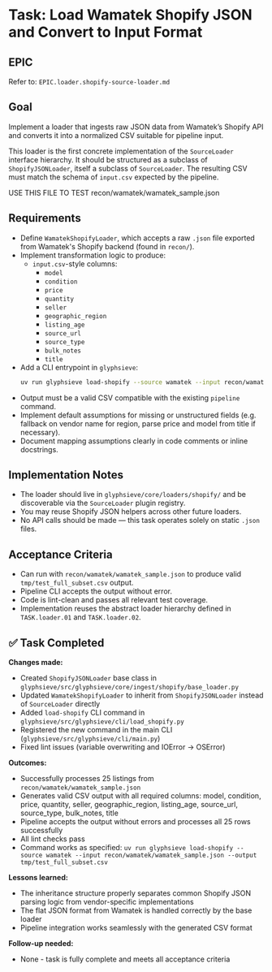 # Task: Load Wamatek Shopify JSON and Convert to Input Format

## EPIC
Refer to: `EPIC.loader.shopify-source-loader.md`

## Goal
Implement a loader that ingests raw JSON data from Wamatek’s Shopify API and converts it into a normalized CSV suitable for pipeline input.

This loader is the first concrete implementation of the `SourceLoader` interface hierarchy. It should be structured as a subclass of `ShopifyJSONLoader`, itself a subclass of `SourceLoader`. The resulting CSV must match the schema of `input.csv` expected by the pipeline.

USE THIS FILE TO TEST recon/wamatek/wamatek_sample.json

## Requirements
- Define `WamatekShopifyLoader`, which accepts a raw `.json` file exported from Wamatek's Shopify backend (found in `recon/`).
- Implement transformation logic to produce:
  - `input.csv`-style columns:
    - `model`
    - `condition`
    - `price`
    - `quantity`
    - `seller`
    - `geographic_region`
    - `listing_age`
    - `source_url`
    - `source_type`
    - `bulk_notes`
    - `title`
- Add a CLI entrypoint in `glyphsieve`:
  ```bash
  uv run glyphsieve load-shopify --source wamatek --input recon/wamatek/wamatek_sample.json --output tmp/test_full_subset.csv
  ```
- Output must be a valid CSV compatible with the existing `pipeline` command.
- Implement default assumptions for missing or unstructured fields (e.g. fallback on vendor name for region, parse price and model from title if necessary).
- Document mapping assumptions clearly in code comments or inline docstrings.

## Implementation Notes
- The loader should live in `glyphsieve/core/loaders/shopify/` and be discoverable via the `SourceLoader` plugin registry.
- You may reuse Shopify JSON helpers across other future loaders.
- No API calls should be made — this task operates solely on static `.json` files.

## Acceptance Criteria
- Can run with `recon/wamatek/wamatek_sample.json` to produce valid `tmp/test_full_subset.csv` output.
- Pipeline CLI accepts the output without error.
- Code is lint-clean and passes all relevant test coverage.
- Implementation reuses the abstract loader hierarchy defined in `TASK.loader.01` and `TASK.loader.02`.

## ✅ Task Completed

**Changes made:**
- Created `ShopifyJSONLoader` base class in `glyphsieve/src/glyphsieve/core/ingest/shopify/base_loader.py`
- Updated `WamatekShopifyLoader` to inherit from `ShopifyJSONLoader` instead of `SourceLoader` directly
- Added `load-shopify` CLI command in `glyphsieve/src/glyphsieve/cli/load_shopify.py`
- Registered the new command in the main CLI (`glyphsieve/src/glyphsieve/cli/main.py`)
- Fixed lint issues (variable overwriting and IOError -> OSError)

**Outcomes:**
- Successfully processes 25 listings from `recon/wamatek/wamatek_sample.json`
- Generates valid CSV output with all required columns: model, condition, price, quantity, seller, geographic_region, listing_age, source_url, source_type, bulk_notes, title
- Pipeline accepts the output without errors and processes all 25 rows successfully
- All lint checks pass
- Command works as specified: `uv run glyphsieve load-shopify --source wamatek --input recon/wamatek/wamatek_sample.json --output tmp/test_full_subset.csv`

**Lessons learned:**
- The inheritance structure properly separates common Shopify JSON parsing logic from vendor-specific implementations
- The flat JSON format from Wamatek is handled correctly by the base loader
- Pipeline integration works seamlessly with the generated CSV format

**Follow-up needed:**
- None - task is fully complete and meets all acceptance criteria